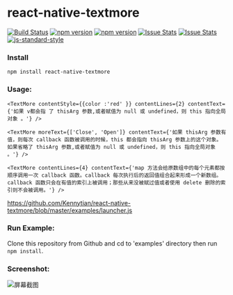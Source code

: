 # react-native-textmore

[![Build Status](https://travis-ci.org/Kennytian/react-native-textmore.svg)](https://travis-ci.org/Kennytian/react-native-textmore)
[![npm version](http://img.shields.io/npm/v/react-native-textmore.svg?style=flat-square)](https://npmjs.org/package/react-native-textmore "View this project on npm")
[![npm version](http://img.shields.io/npm/dm/react-native-textmore.svg?style=flat-square)](https://npmjs.org/package/react-native-textmore "View this project on npm")
[![Issue Stats](http://issuestats.com/github/Kennytian/react-native-textmore/badge/pr?style=flat-square)](https://github.com/Kennytian/react-native-textmore/pulls?q=is%3Apr+is%3Aclosed)
[![Issue Stats](http://issuestats.com/github/Kennytian/react-native-textmore/badge/issue?style=flat-square)](https://github.com/Kennytian/react-native-textmore/issues?q=is%3Aissue+is%3Aclosed)
[![js-standard-style](https://img.shields.io/badge/code%20style-standard-brightgreen.svg?style=flat)](http://standardjs.com/)

### Install

`npm install react-native-textmore`

### Usage:
```
<TextMore contentStyle={{color :'red' }} contentLines={2} contentText={'如果 v都会指 了 thisArg 参数,或者赋值为 null 或 undefined，则 this 指向全局对象 。'} />
    
<TextMore moreText={['Close', 'Open']} contentText={'如果 thisArg 参数有值，则每次 callback 函数被调用的时候，this 都会指向 thisArg 参数上的这个对象。如果省略了 thisArg 参数,或者赋值为 null 或 undefined，则 this 指向全局对象 。'} />
 
<TextMore contentLines={4} contentText={'map 方法会给原数组中的每个元素都按顺序调用一次 callback 函数。callback 每次执行后的返回值组合起来形成一个新数组。 callback 函数只会在有值的索引上被调用；那些从来没被赋过值或者使用 delete 删除的索引则不会被调用。'} />
```

https://github.com/Kennytian/react-native-textmore/blob/master/examples/launcher.js

### Run Example:
Clone this repository from Github and cd to 'examples' directory then run `npm install`.

### Screenshot:
![屏幕截图](https://github.com/Kennytian/react-native-textmore/blob/master/screenshot1.png)